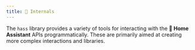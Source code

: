 ```yaml
---
title: 🔧 Internals
---
```


The `hass` library provides a variety of tools for interacting with the **🏡 Home Assistant** APIs programmatically.
These are primarily aimed at creating more complex interactions and libraries.
